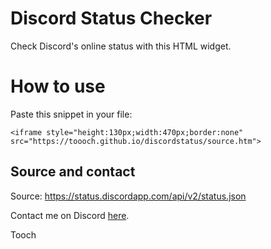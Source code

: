 # Discord Status Checker

Check Discord's online status with this HTML widget.

# How to use

Paste this snippet in your file:

`<iframe style="height:130px;width:470px;border:none" src="https://toooch.github.io/discordstatus/source.htm">`

## Source and contact

Source: https://status.discordapp.com/api/v2/status.json

Contact me on Discord [here].

Tooch

[here]: https://discordapp.com/users/424576199038337034/
